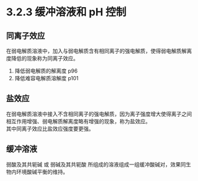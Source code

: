 # 3.2.3 缓冲溶液和 pH 控制

## 同离子效应

在弱电解质溶液中，加入与弱电解质含有相同离子的强电解质，使得弱电解质解离度降低的现象称为同离子效应。

1. 降低弱电解质的解离度 p96
2. 降低难容电解质溶解度 p101

## 盐效应

在弱电解质溶液中接入不含相同离子的强电解质，因为离子强度增大使得离子之间相互作用增强、弱电解质解离度略有增强的现象，称为盐效应。<br>
其中同离子效应比盐效应强度要更强。

## 缓冲溶液

弱酸及其共轭碱 或 弱碱及其共轭酸 所组成的溶液组成一组缓冲酸碱对，效果同生物内环境酸碱平衡的维持。
